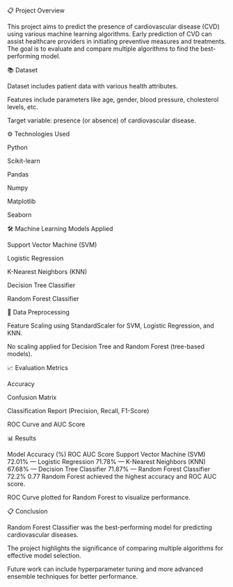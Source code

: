 📋 Project Overview

This project aims to predict the presence of cardiovascular disease (CVD) using various machine learning algorithms. Early prediction of CVD can assist healthcare providers in initiating preventive measures and treatments.
The goal is to evaluate and compare multiple algorithms to find the best-performing model.

📚 Dataset

Dataset includes patient data with various health attributes.

Features include parameters like age, gender, blood pressure, cholesterol levels, etc.

Target variable: presence (or absence) of cardiovascular disease.

⚙️ Technologies Used

Python

Scikit-learn

Pandas

Numpy

Matplotlib

Seaborn

🛠️ Machine Learning Models Applied

Support Vector Machine (SVM)

Logistic Regression

K-Nearest Neighbors (KNN)

Decision Tree Classifier

Random Forest Classifier

🔎 Data Preprocessing

Feature Scaling using StandardScaler for SVM, Logistic Regression, and KNN.

No scaling applied for Decision Tree and Random Forest (tree-based models).

📈 Evaluation Metrics

Accuracy

Confusion Matrix

Classification Report (Precision, Recall, F1-Score)

ROC Curve and AUC Score

📊 Results

Model	Accuracy (%)	ROC AUC Score
Support Vector Machine (SVM)	72.01%	—
Logistic Regression	71.78%	—
K-Nearest Neighbors (KNN)	67.68%	—
Decision Tree Classifier	71.87%	—
Random Forest Classifier	72.2%	0.77
Random Forest achieved the highest accuracy and ROC AUC score.

ROC Curve plotted for Random Forest to visualize performance.

📋 Conclusion

Random Forest Classifier was the best-performing model for predicting cardiovascular diseases.

The project highlights the significance of comparing multiple algorithms for effective model selection.

Future work can include hyperparameter tuning and more advanced ensemble techniques for better performance.


